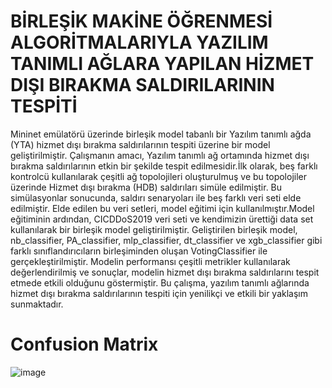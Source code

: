 
# BİRLEŞİK MAKİNE ÖĞRENMESİ  ALGORİTMALARIYLA  YAZILIM TANIMLI AĞLARA YAPILAN HİZMET DIŞI BIRAKMA SALDIRILARININ TESPİTİ 

Mininet emülatörü üzerinde birleşik model tabanlı bir Yazılım tanımlı 
ağda (YTA) hizmet dışı bırakma saldırılarının tespiti üzerine bir model geliştirilmiştir. 
Çalışmanın amacı, Yazılım tanımlı ağ  ortamında hizmet dışı bırakma  saldırılarının etkin bir 
şekilde tespit edilmesidir.İlk olarak, beş farklı kontrolcü kullanılarak çeşitli ağ topolojileri 
oluşturulmuş ve bu topolojiler üzerinde Hizmet dışı bırakma (HDB) saldırıları simüle 
edilmiştir. Bu simülasyonlar sonucunda, saldırı senaryoları ile beş farklı veri seti elde edilmiştir. 
Elde edilen bu veri setleri, model eğitimi için kullanılmıştır.Model eğitiminin ardından, 
CICDDoS2019   veri seti ve kendimizin ürettiği data set kullanılarak bir birleşik model 
geliştirilmiştir. Geliştirilen birleşik model, nb_classifier, PA_classifier, mlp_classifier, 
dt_classifier  ve xgb_classifier gibi farklı sınıflandırıcıların birleşiminden oluşan 
VotingClassifier ile gerçekleştirilmiştir. Modelin performansı çeşitli metrikler kullanılarak 
değerlendirilmiş ve sonuçlar, modelin hizmet dışı bırakma saldırılarını tespit etmede etkili 
olduğunu göstermiştir. Bu çalışma, yazılım tanımlı ağlarında hizmet dışı bırakma saldırılarının 
tespiti için yenilikçi ve etkili bir yaklaşım sunmaktadır.

# Confusion Matrix

![image](https://github.com/huso987/DDOS_Attack_DETECT-ON/assets/66470348/4a4d52fe-f7f0-4e10-b460-bc6fa9fd8b8e)




